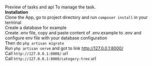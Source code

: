 Preview of tasks and api To manage the task.<br>
<b>Installation</b><br>
Clone the App, go to project directory and run `composer install` in your terminal<br>
Create a database for example <br>
Create .env file, copy and paste content of .env.example to .env and configure env file with your database configuration<br>
Then do `php artisan migrate`<br>
Run `php artisan serve` and got to link http://127.0.0.1:8000/ <br>
Call `http://127.0.0.1:8000/` url<br>
Call `http://127.0.0.1:8000/category-tree`  url <br>
